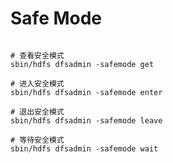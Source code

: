 
# Safe Mode

```shell

# 查看安全模式
sbin/hdfs dfsadmin -safemode get 

# 进入安全模式
sbin/hdfs dfsadmin -safemode enter

# 退出安全模式
sbin/hdfs dfsadmin -safemode leave

# 等待安全模式
sbin/hdfs dfsadmin -safemode wait

```






